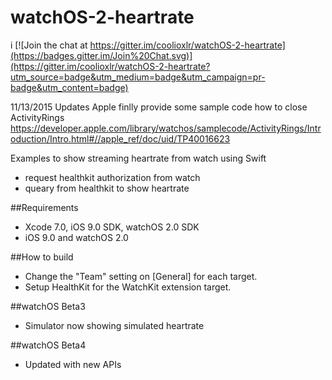 # watchOS-2-heartrate
 i
[![Join the chat at https://gitter.im/coolioxlr/watchOS-2-heartrate](https://badges.gitter.im/Join%20Chat.svg)](https://gitter.im/coolioxlr/watchOS-2-heartrate?utm_source=badge&utm_medium=badge&utm_campaign=pr-badge&utm_content=badge)

11/13/2015 Updates
Apple finlly provide some sample code how to close ActivityRings
https://developer.apple.com/library/watchos/samplecode/ActivityRings/Introduction/Intro.html#//apple_ref/doc/uid/TP40016623


Examples to show streaming heartrate from watch using Swift

- request healthkit authorization from watch
- queary from healthkit to show heartrate


##Requirements

- Xcode 7.0, iOS 9.0 SDK, watchOS 2.0 SDK
- iOS 9.0 and watchOS 2.0

##How to build

- Change the "Team" setting on [General] for each target.
- Setup HealthKit for the WatchKit extension target.

##watchOS Beta3 

- Simulator now showing simulated heartrate 

##watchOS Beta4

- Updated with new APIs 
